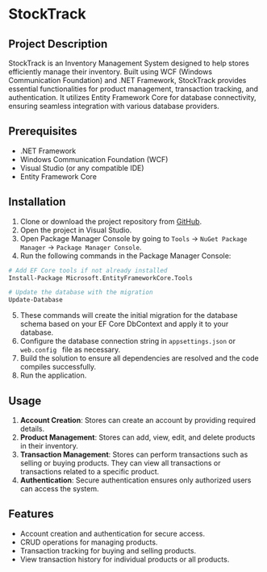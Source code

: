 # StockTrack

## Project Description
StockTrack is an Inventory Management System designed to help stores efficiently manage their inventory. Built using WCF (Windows Communication Foundation) and .NET Framework, StockTrack provides essential functionalities for product management, transaction tracking, and authentication. It utilizes Entity Framework Core for database connectivity, ensuring seamless integration with various database providers.

## Prerequisites
- .NET Framework
- Windows Communication Foundation (WCF)
- Visual Studio (or any compatible IDE)
- Entity Framework Core

## Installation
1. Clone or download the project repository from [GitHub](https://github.com/Nilesh9106/stocktrack).
2. Open the project in Visual Studio.
3. Open Package Manager Console by going to `Tools` -> `NuGet Package Manager` -> `Package Manager Console`.
4. Run the following commands in the Package Manager Console:

```bash
# Add EF Core tools if not already installed
Install-Package Microsoft.EntityFrameworkCore.Tools

# Update the database with the migration
Update-Database
```
5. These commands will create the initial migration for the database schema based on your EF Core DbContext and apply it to your database.
6. Configure the database connection string in `appsettings.json` or `web.config ` file as necessary.
7. Build the solution to ensure all dependencies are resolved and the code compiles successfully.
8. Run the application.
## Usage
1. **Account Creation**: Stores can create an account by providing required details.
2. **Product Management**: Stores can add, view, edit, and delete products in their inventory.
3. **Transaction Management**: Stores can perform transactions such as selling or buying products. They can view all transactions or transactions related to a specific product.
4. **Authentication**: Secure authentication ensures only authorized users can access the system.
## Features
- Account creation and authentication for secure access.
- CRUD operations for managing products.
- Transaction tracking for buying and selling products.
- View transaction history for individual products or all products.
